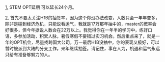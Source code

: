 [1.](https://www.dreamgo.com/dream-go-%E7%8B%AC%E5%AE%B6%EF%BC%9A%E5%8F%B2%E4%B8%8A%E6%9C%80%E5%85%A8-stem-opt-%E5%BB%B6%E6%9C%9F%E6%94%BB%E7%95%A5/) STEM OPT延期 可以延长24个月。

[2.](https://www.zhihu.com/question/29467013) 首先不要太关注H1B的抽签率，因为这个你没办法改变，人数只会一年年变多，除非是碰到经济危机，只能说看运气，我就是17万那年抽中的，master的概率会好很多，但今年据说人数会在22万以上。我觉得你在一年半的学习中，练好口语，多参加活动，积累人脉，暑假寒假不要错过实习机会。然后重点来了，就是一年的OPT机会，尽量找跨国大公司，万一最后H1B没抽中，你的表现又极好，可以暂时被派到大陆的分支工作，来年继续抽签。请记住，事在人为，机遇和运气永远只给有准备够努力的人。
